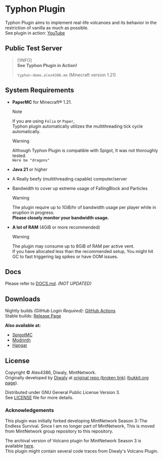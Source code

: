 # Typhon Plugin
Typhon Plugin aims to implement real-life volcanoes and its behavior in the restriction of vanilla as much as possible.  
See plugin in action: [YouTube](https://www.youtube.com/watch?v=DDnQDAdq1Ok)

## Public Test Server
> [!INFO]  
> **See Typhon Plugin in Action!**  
> 
> `typhon-demo.alex4386.me` (Minecraft version 1.21)

## System Requirements
* **PaperMC** for Minecraft® 1.21.  
  > [!NOTE]  
  > If you are using `Folia` or `Paper`,  
  > Typhon plugin automatically utilizes the multithreading tick cycle automatically.
  
  > [!WARNING]  
  > Although Typhon Plugin is compatible with Spigot, It was not thoroughly tested.  
  > `Here be "dragons"`  

* **Java 21** or higher
* A Really beefy (multithreading capable) computer/server
* Bandwidth to cover up extreme usage of FallingBlock and Particles
  > [!WARNING]  
  > The plugin require up to 1GiB/hr of bandwidth usage per player while in eruption in progress.  
  > **Please closely monitor your bandwidth usage.**
* **A lot of RAM** (4GiB or more recommended)
  > [!WARNING]  
  > The plugin may consume up to 8GiB of RAM per active vent.  
  > If you have allocated less than the recommended setup, You might hit GC to fast triggering lag spikes or have OOM issues.

## Docs
Please refer to [DOCS.md](./DOCS.md). _(NOT UPDATED)_  

## Downloads
Nightly builds *(GitHub Login Required)*: [GitHub Actions](https://github.com/Alex4386/Typhon-Plugin/actions/workflows/maven.yml)  
Stable builds: [Release Page](https://github.com/Alex4386/Typhon-Plugin/releases/latest)

**Also available at:**
- [SpigotMC](https://www.spigotmc.org/resources/typhon.91748/)
- [Modrinth](https://modrinth.com/plugin/typhon)
- [Hangar](https://hangar.papermc.io/Alex4386/Typhon)

## License
Copyright &copy; Alex4386, Diwaly, MintNetwork.  
Originally developed by [Diwaly](https://github.com/diwaly) at [original repo (broken link)](https://bitbucket.org/diwaly/volcano/src/default/) ([bukkit.org page](https://dev.bukkit.org/projects/volcano)).  
  
Distributed under GNU General Public License Version 3.  
See [LICENSE](LICENSE) file for more details.  

### Acknowledgements  
This plugin was initially forked developing MintNetwork Season 3::The Endless Survival.
Since I am no longer part of MintNetwork, This is moved from MintNetwork group repository to this repository.  

The archival version of Volcano plugin for MintNetwork Season 3 is available [here](https://github.com/Alex4386-vault/ultimateVolcano).  
This plugin might contain several code traces from Diwaly's Volcano Plugin.  



